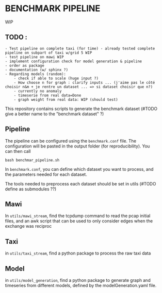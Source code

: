 BENCHMARK PIPELINE
==================

WIP 
## TODO : 
    - Test pipeline on complete taxi (for time) - already tested complete pipeline on subpart of taxi w/grid 5 WIP
    - test pipeline on mawi WIP
    - implement configuration check for model generation & pipeline
    - order as package
    - documentation (w/ sphinx ?)
    - Regarding models (random):
        - check if able to scale (huge input ?)
        - How choose n for graph : clarify inputs ... (j'aime pas le côté choisir n&m + je rentre un dataset ... => si dataset choisir que n?)
        - currently no anomaly
        - timeserie from real data=Done
        - graph weight from real data: WIP (should test)

This repository contains scripts to generate the benchmark dataset (#TODO give a better name to the "benchmark dataset" ?)


Pipeline
--------

The pipeline can be configured using the `benchmark.conf` file. The configuration will be pasted
in the output folder (for reproducibility).
You can then call
```
bash benchmar_pipeline.sh
```
In `benchmark.conf`, you can define which dataset you want to process, and the parameters needed for each dataset.

The tools needed to preprocess each dataset should be set in utils (#TODO define as submodules ??)


Mawi
------

In `utils/mawi_stream`, find the tcpdump command to read the pcap initial files, and an awk script that can be used to only consider
edges when the exchange was reciproc


Taxi
------

in `utils/taxi_stream`, find a python package to process the raw taxi data


Model
-------

in `utils/model_generation`, find a python package to generate graph and timeseries from different models, defined by the modelGeneration.yaml file.


